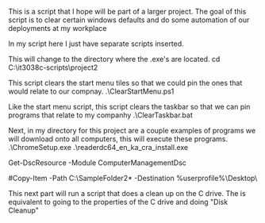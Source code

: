 This is a script that I hope will be part of a larger project. The goal of this script is to clear certain windows defaults and do some automation of our deployments at my workplace

In my script here I just have separate scripts inserted.

This will change to the directory where the .exe's are located.
cd C:\it3038c-scripts\project2

This script clears the start menu tiles so that we could pin the ones that would relate to our compnay.
.\ClearStartMenu.ps1

Like the start menu script, this script clears the taskbar so that we can pin programs that relate to my companhy
.\ClearTaskbar.bat

Next, in my directory for this project are a couple examples of programs we will download onto all computers, this will execute these programs.
.\ChromeSetup.exe
.\readerdc64_en_ka_cra_install.exe


Get-DscResource -Module ComputerManagementDsc

#Copy-Item -Path C:\SampleFolder2\* -Destination %userprofile%\Desktop\

This next part will run a script that does a clean up on the C drive.  The is equivalent to going to the properties of the C drive and doing "Disk Cleanup"
